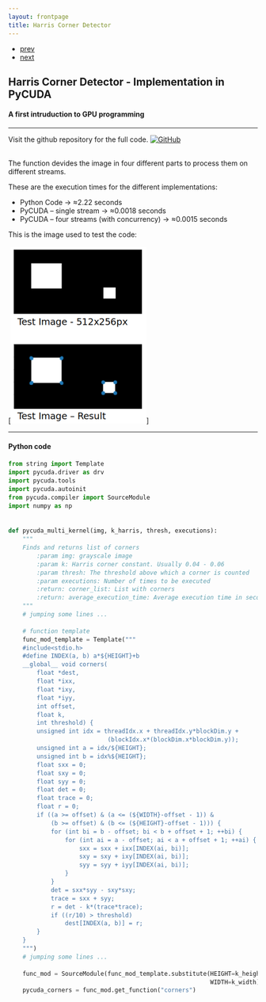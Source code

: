 ```yaml
---
layout: frontpage
title: Harris Corner Detector
---
```


<div class="navbar">
  <div class="navbar-inner">
      <ul class="nav">
          <li><a href="swarm_particle_optimization.html">prev</a></li>
          <li><a href="multilinear_interpolation_tensorflow.html">next</a></li>
      </ul>
  </div>
</div>


## Harris Corner Detector - Implementation in PyCUDA

#### A first intruduction to GPU programming

***

Visit the github repository for the full code.
[![GitHub](../icons16/github-icon.png)](https://github.com/viclule/pycuda_harris_corner_detector)
<br/>
<br/>

The function devides the image in four different parts to process them on different streams.

These are the execution times for the different implementations:
- Python Code -> ≈2.22 seconds
- PyCUDA – single stream -> ≈0.0018 seconds
- PyCUDA – four streams (with concurrency) -> ≈0.0015 seconds

This is the image used to test the code:
<br/>
<br/>
[![Detector example](../../assets/repositories/harris_corner_detector.png)]
<br/>
***
#### Python code

```python
from string import Template
import pycuda.driver as drv
import pycuda.tools
import pycuda.autoinit
from pycuda.compiler import SourceModule
import numpy as np


def pycuda_multi_kernel(img, k_harris, thresh, executions):
    """
    Finds and returns list of corners
        :param img: grayscale image
        :param k: Harris corner constant. Usually 0.04 - 0.06
        :param thresh: The threshold above which a corner is counted
        :param executions: Number of times to be executed
        :return: corner_list: List with corners
        :return: average_execution_time: Average execution time in seconds
    """
    # jumping some lines ...

    # function template
    func_mod_template = Template("""
    #include<stdio.h>
    #define INDEX(a, b) a*${HEIGHT}+b
    __global__ void corners(
        float *dest,
        float *ixx,
        float *ixy,
        float *iyy,
        int offset,
        float k,
        int threshold) {
        unsigned int idx = threadIdx.x + threadIdx.y*blockDim.y +
                            (blockIdx.x*(blockDim.x*blockDim.y));
        unsigned int a = idx/${HEIGHT};
        unsigned int b = idx%${HEIGHT};
        float sxx = 0;
        float sxy = 0;
        float syy = 0;
        float det = 0;
        float trace = 0;
        float r = 0;
        if ((a >= offset) & (a <= (${WIDTH}-offset - 1)) &
            (b >= offset) & (b <= (${HEIGHT}-offset - 1))) {
            for (int bi = b - offset; bi < b + offset + 1; ++bi) {
                for (int ai = a - offset; ai < a + offset + 1; ++ai) {
                    sxx = sxx + ixx[INDEX(ai, bi)];
                    sxy = sxy + ixy[INDEX(ai, bi)];
                    syy = syy + iyy[INDEX(ai, bi)];
                }
            }
            det = sxx*syy - sxy*sxy;
            trace = sxx + syy;
            r = det - k*(trace*trace);
            if ((r/10) > threshold)
                dest[INDEX(a, b)] = r;
        }
    }
    """)
    # jumping some lines ...

    func_mod = SourceModule(func_mod_template.substitute(HEIGHT=k_height,
                                                         WIDTH=k_width))
    pycuda_corners = func_mod.get_function("corners")
```